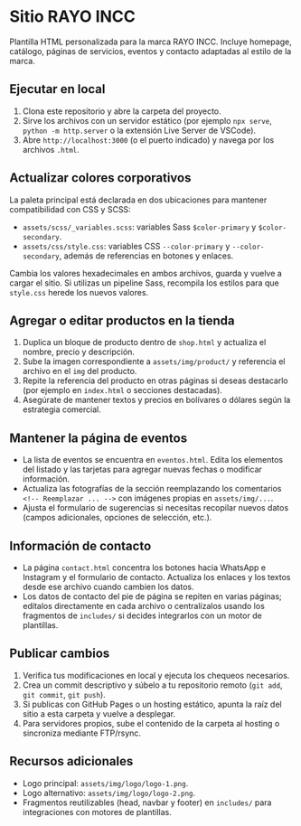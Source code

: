 # Sitio RAYO INCC

Plantilla HTML personalizada para la marca RAYO INCC. Incluye homepage, catálogo, páginas de servicios, eventos y contacto adaptadas al estilo de la marca.

## Ejecutar en local

1. Clona este repositorio y abre la carpeta del proyecto.
2. Sirve los archivos con un servidor estático (por ejemplo `npx serve`, `python -m http.server` o la extensión Live Server de VSCode).
3. Abre `http://localhost:3000` (o el puerto indicado) y navega por los archivos `.html`.

## Actualizar colores corporativos

La paleta principal está declarada en dos ubicaciones para mantener compatibilidad con CSS y SCSS:

- `assets/scss/_variables.scss`: variables Sass `$color-primary` y `$color-secondary`.
- `assets/css/style.css`: variables CSS `--color-primary` y `--color-secondary`, además de referencias en botones y enlaces.

Cambia los valores hexadecimales en ambos archivos, guarda y vuelve a cargar el sitio. Si utilizas un pipeline Sass, recompila los estilos para que `style.css` herede los nuevos valores.

## Agregar o editar productos en la tienda

1. Duplica un bloque de producto dentro de `shop.html` y actualiza el nombre, precio y descripción.
2. Sube la imagen correspondiente a `assets/img/product/` y referencia el archivo en el `img` del producto.
3. Repite la referencia del producto en otras páginas si deseas destacarlo (por ejemplo en `index.html` o secciones destacadas).
4. Asegúrate de mantener textos y precios en bolívares o dólares según la estrategia comercial.

## Mantener la página de eventos

- La lista de eventos se encuentra en `eventos.html`. Edita los elementos del listado y las tarjetas para agregar nuevas fechas o modificar información.
- Actualiza las fotografías de la sección reemplazando los comentarios `<!-- Reemplazar ... -->` con imágenes propias en `assets/img/...`.
- Ajusta el formulario de sugerencias si necesitas recopilar nuevos datos (campos adicionales, opciones de selección, etc.).

## Información de contacto

- La página `contact.html` concentra los botones hacia WhatsApp e Instagram y el formulario de contacto. Actualiza los enlaces y los textos desde ese archivo cuando cambien los datos.
- Los datos de contacto del pie de página se repiten en varias páginas; edítalos directamente en cada archivo o centralízalos usando los fragmentos de `includes/` si decides integrarlos con un motor de plantillas.

## Publicar cambios

1. Verifica tus modificaciones en local y ejecuta los chequeos necesarios.
2. Crea un commit descriptivo y súbelo a tu repositorio remoto (`git add`, `git commit`, `git push`).
3. Si publicas con GitHub Pages o un hosting estático, apunta la raíz del sitio a esta carpeta y vuelve a desplegar.
4. Para servidores propios, sube el contenido de la carpeta al hosting o sincroniza mediante FTP/rsync.

## Recursos adicionales

- Logo principal: `assets/img/logo/logo-1.png`.
- Logo alternativo: `assets/img/logo/logo-2.png`.
- Fragmentos reutilizables (head, navbar y footer) en `includes/` para integraciones con motores de plantillas.
